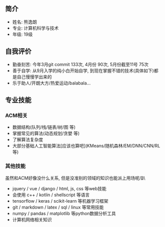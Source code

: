 
## 简介

- 姓名: 熊逸朗
- 专业: 计算机科学与技术
- 年级: 19级

## 自我评价

- 勤奋刻苦: 今年3月git commit 133次, 4月份 90次, 5月份截至11号 75次
- 善于自学: 从9月入学的纯小白开始自学, 到现在掌握不错的技术(具体如下)都是自己慢慢学出来的
- 乐于助人/开朗大方/热爱运动/balabala...

## 专业技能

### ACM相关

- 数据结构(队列/栈/链表/树/图 等)
- 掌握常见的算法(动态规划/贪婪 等)
- 了解算法复杂度
- 大部分基础人工智能算法[应该也算吧](KMeans/随机森林/EM/DNN/CNN/RL 等)

### 其他技能

虽然和ACM好像没什么关系, 但是没准别的领域的知识也能派上用场呢/趴

- jquery / vue / django / html, js, css 等web技能
- 会使用 c++ / kotlin / shellscript 等语言
- tensorflow / keras / scikit-learn 等机器学习框架
- git / markdown / latex / sql / linux 等常用技能
- numpy / pandas / matplotlib 等python数据分析工具
- 计算机网络相关知识